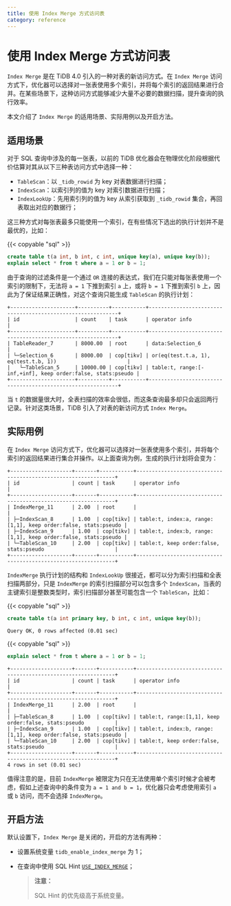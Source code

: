 ```yaml
---
title: 使用 Index Merge 方式访问表
category: reference
---
```


# 使用 Index Merge 方式访问表

`Index Merge` 是在 TiDB 4.0 引入的一种对表的新访问方式。在 `Index Merge` 访问方式下，优化器可以选择对一张表使用多个索引，并将每个索引的返回结果进行合并。在某些场景下，这种访问方式能够减少大量不必要的数据扫描，提升查询的执行效率。

本文介绍了 `Index Merge` 的适用场景、实际用例以及开启方法。

## 适用场景

对于 SQL 查询中涉及的每一张表，以前的 TiDB 优化器会在物理优化阶段根据代价估算对其从以下三种表访问方式中选择一种：

- `TableScan`：以 `_tidb_rowid` 为 key 对表数据进行扫描；
- `IndexScan`：以索引列的值为 key 对索引数据进行扫描；
- `IndexLookUp`：先用索引列的值为 key 从索引获取到 `_tidb_rowid` 集合，再回表取出对应的数据行；

这三种方式对每张表最多只能使用一个索引，在有些情况下选出的执行计划并不是最优的，比如：

{{< copyable "sql" >}}

```sql
create table t(a int, b int, c int, unique key(a), unique key(b));
explain select * from t where a = 1 or b = 1;
```

由于查询的过滤条件是一个通过 `OR` 连接的表达式，我们在只能对每张表使用一个索引的限制下，无法将 `a = 1` 下推到索引 `a` 上，或将 `b = 1` 下推到索引 `b` 上，因此为了保证结果正确性，对这个查询只能生成 `TableScan` 的执行计划：

```
+---------------------+----------+-----------+------------------------------------------------------------+
| id                  | count    | task      | operator info                                              |
+---------------------+----------+-----------+------------------------------------------------------------+
| TableReader_7       | 8000.00  | root      | data:Selection_6                                           |
| └─Selection_6       | 8000.00  | cop[tikv] | or(eq(test.t.a, 1), eq(test.t.b, 1))                       |
|   └─TableScan_5     | 10000.00 | cop[tikv] | table:t, range:[-inf,+inf], keep order:false, stats:pseudo |
+---------------------+----------+-----------+------------------------------------------------------------+
```

当 `t` 的数据量很大时，全表扫描的效率会很低，而这条查询最多却只会返回两行记录。针对这类场景，TiDB 引入了对表的新访问方式 `Index Merge`。

## 实际用例

在 `Index Merge` 访问方式下，优化器可以选择对一张表使用多个索引，并将每个索引的返回结果进行集合并操作。以上面查询为例，生成的执行计划将会变为：

```
+--------------------+-------+-----------+---------------------------------------------------------------+
| id                 | count | task      | operator info                                                 |
+--------------------+-------+-----------+---------------------------------------------------------------+
| IndexMerge_11      | 2.00  | root      |                                                               |
| ├─IndexScan_8      | 1.00  | cop[tikv] | table:t, index:a, range:[1,1], keep order:false, stats:pseudo |
| ├─IndexScan_9      | 1.00  | cop[tikv] | table:t, index:b, range:[1,1], keep order:false, stats:pseudo |
| └─TableScan_10     | 2.00  | cop[tikv] | table:t, keep order:false, stats:pseudo                       |
+--------------------+-------+-----------+---------------------------------------------------------------+
```

`IndexMerge` 执行计划的结构和 `IndexLookUp` 很接近，都可以分为索引扫描和全表扫描两部分，只是 `IndexMerge` 的索引扫描部分可以包含多个 `IndexScan`，当表的主键索引是整数类型时，索引扫描部分甚至可能包含一个 `TableScan`，比如：

{{< copyable "sql" >}}

```sql
create table t(a int primary key, b int, c int, unique key(b));
```

```
Query OK, 0 rows affected (0.01 sec)
```

{{< copyable "sql" >}}

```sql
explain select * from t where a = 1 or b = 1;
```

```
+--------------------+-------+-----------+---------------------------------------------------------------+
| id                 | count | task      | operator info                                                 |
+--------------------+-------+-----------+---------------------------------------------------------------+
| IndexMerge_11      | 2.00  | root      |                                                               |
| ├─TableScan_8      | 1.00  | cop[tikv] | table:t, range:[1,1], keep order:false, stats:pseudo          |
| ├─IndexScan_9      | 1.00  | cop[tikv] | table:t, index:b, range:[1,1], keep order:false, stats:pseudo |
| └─TableScan_10     | 2.00  | cop[tikv] | table:t, keep order:false, stats:pseudo                       |
+--------------------+-------+-----------+---------------------------------------------------------------+
4 rows in set (0.01 sec)
```

值得注意的是，目前 `IndexMerge` 被限定为只在无法使用单个索引时候才会被考虑，假如上述查询中的条件变为 `a = 1 and b = 1`，优化器只会考虑使用索引 `a` 或 `b` 访问，而不会选择 `IndexMerge`。

## 开启方法

默认设置下，`Index Merge` 是关闭的，开启的方法有两种：

- 设置系统变量 `tidb_enable_index_merge` 为 1；
- 在查询中使用 SQL Hint [`USE_INDEX_MERGE`](/dev/reference/performance/optimizer-hints.md#use_index_merget1_name-idx1_name--idx2_name-)；

    > **注意：**
    >
    > SQL Hint 的优先级高于系统变量。
